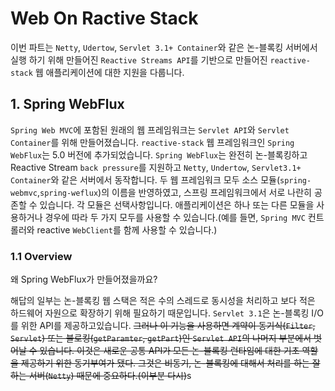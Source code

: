 # Web On Ractive Stack
이번 파트는 `Netty`, `Udertow`, `Servlet 3.1+ Container`와 같은 논-블록킹 서버에서 실행 하기 위해 만들어진 `Reactive Streams API`를 기반으로 만들어진 `reactive-stack` 웹 애플리케이션에 대한 지원을 다룹니다.

## 1. Spring WebFlux
`Spring Web MVC`에 포함된 원래의 웹 프레임워크는 `Servlet API`와 `Servlet Container`를 위해 만들어졌습니다. `reactive-stack` 웹 프레임워크인 `Spring WebFlux`는 5.0 버전에 추가되었습니다. `Spring WebFlux`는 완전히 논-블록킹하고 Reactive Stream `back pressure`를 지원하고 `Netty`, `Undertow`, `Servlet3.1+ Container`와 같은 서버에서 동작합니다. 두 웹 프레임워크 모두 소스 모듈(`spring-webmvc`,`spring-weflux`)의 이름을 반영하였고, 스프링 프레임워크에서 서로 나란히 공존할 수 있습니다. 각 모듈은 선택사항입니다. 애플리케이션은 하나 또는 다른 모듈을 사용하거나 경우에 따라 두 가지 모두를 사용할 수 있습니다.(예를 들면, `Spring MVC` 컨트롤러와 reactive `WebClient`를 함께 사용할 수 있습니다.)

### 1.1 Overview
왜 Spring WebFlux가 만들어졌을까요?

해답의 일부는 논-블록킹 웹 스택은 적은 수의 스레드로 동시성을 처리하고 보다 적은 하드웨어 자원으로 확장하기 위해 필요하기 때문입니다. `Servlet 3.1`은 논-블록킹 I/O 를 위한 API를 제공하고있습니다. ~~그러나 이 기능을 사용하면 계약이 동기식(`Filter`, `Servlet`) 또는 블로킹(`getParamter`, `getPart`)인 `Servlet API`의 나머지 부분에서 벗어날 수 있습니다. 이것은 새로운 공통 API가 모든 논-블록킹 런타임에 대한 기초 역할을 제공하기 위한 동기부여가 됐다. 그것은 비동기, 논-블록킹에 대해서 처리를 하는 잘하는 서버(`Netty`) 때문에 중요하다.(이부분 다시)~~s